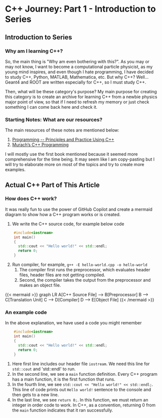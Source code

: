 # C++ Journey: Part 1 - Introduction to Series

<!--more-->

## Introduction to Series

### Why am I learning C++?
So, the main thing is "Why am even bothering with this?". As you may or may not know, I want to become a computational particle physicist, as my young mind inspires, and even though I hate programming, I have decided to study C++, Python, MATLAB, Mathematica, etc. But why C++? Well... Geant4 and ROOT are written especially for C++, so I must study C++.

Then, what will be these category's purpose? My main purpose for creating this category is to create an archive for learning C++ from a newbie physics major point of view, so that if I need to refresh my memory or just check something I can come back here and check it.

### Starting Notes: What are our resources?

The main resources of these notes are mentioned below: 

1. [Programming -- Principles and Practice Using C++](https://www.stroustrup.com/programming.html)
2. [Murach’s C++ Programming](https://www.murach.com/shop/murach-s-c-programming-382-detail)

I will mostly use the first book mentioned because it seemed more comprehensive for the time being. It may seem like I am copy-pasting but I will try to elaborate more on most of the topics and try to create more examples.

## Actual C++ Part of This Article

### How does C++ work?

It was really fun to use the power of GitHub Copilot and create a mermaid diagram to show how a C++ program works or is created.

1. We write the C++ source code, for example below code
```cpp
    #include<iostream>
    int main()
    {
      std::cout << "Hello world!" << std::endl;
      return 0;
    }
```
2. Run compiler, for example, `g++ -E hello-world.cpp -o hello-world`
   1. The compiler first runs the preprocessor, which evaluates header files, header files are not getting compiled.
   2. Second, the compiler takes the output from the preprocessor and makes an object file.

{{< mermaid >}}
graph LR
A[C++ Source File] --> B[Preprocessor]
B --> C[Translation Unit]
C --> D[Compiler]
D --> E[Object File]
{{< /mermaid >}}

### An example code

In the above explanation, we have used a code you might remember

```cpp
    #include<iostream>
    int main()
    {
      std::cout << "Hello world!" << std::endl;
      return 0;
    }
```

1. Here first line includes our header file `iostream`. We need this line for `std::cout` and 'std::endl' to run. 
2. In the second line, we see a `main` function definition. Every C++ program has a main function, it is the first function that runs. 
3. In the fourth line, we see `std::cout << "Hello world!" << std::endl;`. This line of code prints out `Hello world!` sentence to the console and then gets to a new line.
4. In the last line, we see `return 0;`. In this function, we must return an integer in order code to work. In C++, as a convention, returning 0 from the `main` function indicates that it ran successfully.
